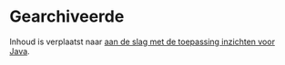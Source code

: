 <properties 
    pageTitle="gearchiveerde" 
    description="gearchiveerde inhoud" 
    services="application-insights" 
    documentationCenter=""
    authors="alancameronwills" 
    manager="douge"/>

<tags 
    ms.service="application-insights" 
    ms.workload="tbd" 
    ms.tgt_pltfrm="ibiza" 
    ms.devlang="na" 
    ms.topic="article" 
    ms.date="03/01/2016" 
    ms.author="awills"/>
 
# <a name="archived"></a>Gearchiveerde

Inhoud is verplaatst naar [aan de slag met de toepassing inzichten voor Java](app-insights-java-get-started.md).
 
